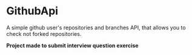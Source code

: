 # GithubApi
A simple github user's repositories and branches API, that allows you to check not forked repositories.

**Project made to submit interview question exercise**
